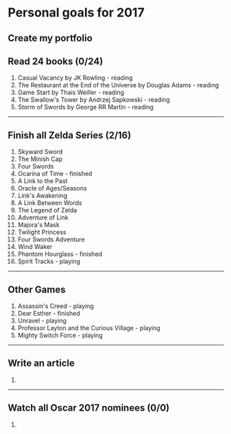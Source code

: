 # Personal goals for 2017

## Create my portfolio

## Read 24 books (0/24)
1. Casual Vacancy by JK Rowling - reading
2. The Restaurant at the End of the Universe by Douglas Adams - reading
3. Game Start by Thais Weiller - reading
4. The Swallow's Tower by Andrzej Sapkowski - reading
5. Storm of Swords by George RR Martin - reading
-------------------

## Finish all Zelda Series (2/16)
1. Skyward Sword
2. The Minish Cap
3. Four Swords
4. Ocarina of Time - finished
5. A Link to the Past
6. Oracle of Ages/Seasons
7. Link's Awakening
8. A Link Between Words
9. The Legend of Zelda
10. Adventure of Link
11. Majora's Mask
12. Twilight Princess
13. Four Swords Adventure
14. Wind Waker
15. Phantom Hourglass - finished
16. Spirit Tracks - playing

-------------------

## Other Games 
1. Assassin's Creed - playing
2. Dear Esther - finished
3. Unravel - playing
4. Professor Layton and the Curious Village - playing
5. Mighty Switch Force - playing

-------------------

## Write an article
1. 

-------------------

## Watch all Oscar 2017 nominees (0/0)
1. 
